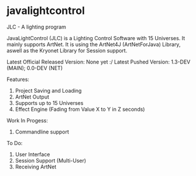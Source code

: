 # javalightcontrol
JLC - A lighting program

JavaLightControl (JLC) is a Lighting Control Software with 15 Universes. It mainly supports ArtNet. 
It is using the ArtNet4J (ArtNetForJava) Library, aswell as the Kryonet Library for Session support.

Latest Official Released Version: None yet :/
Latest Pushed Version: 1.3-DEV (MAIN); 0.0-DEV (NET)

Features:
1. Project Saving and Loading
2. ArtNet Output
3. Supports up to 15 Universes
4. Effect Engine (Fading from Value X to Y in Z seconds)

Work In Progess:
1. Commandline support


To Do:
1. User Interface
2. Session Support (Multi-User)
3. Receiving ArtNet

